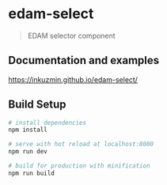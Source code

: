 # edam-select

> EDAM selector component

## Documentation and examples
https://inkuzmin.github.io/edam-select/

## Build Setup

``` bash
# install dependencies
npm install

# serve with hot reload at localhost:8080
npm run dev

# build for production with minification
npm run build
```
